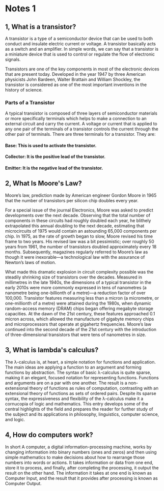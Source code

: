 #  Notes 1
## 1, What is a transistor? 

A transistor is a type of a semiconductor device that can be used to both conduct and insulate electric current or voltage. A transistor basically acts as a switch and an amplifier. In simple words, we can say that a transistor is a miniature device that is used to control or regulate the flow of electronic signals.

Transistors are one of the key components in most of the electronic devices that are present today. Developed in the year 1947 by three American physicists John Bardeen, Walter Brattain and William Shockley, the transistor is considered as one of the most important inventions in the history of science.
### Parts of a Transistor
A typical transistor is composed of three layers of semiconductor materials or more specifically terminals which helps to make a connection to an external circuit and carry the current. A voltage or current that is applied to any one pair of the terminals of a transistor controls the current through the other pair of terminals. There are three terminals for a transistor. They are:

#### Base: This is used to activate the transistor.
#### Collector: It is the positive lead of the transistor.
#### Emitter: It is the negative lead of the transistor.

## 2, What Is Moore's Law?

Moore’s law, prediction made by American engineer Gordon Moore in 1965 that the number of transistors per silicon chip doubles every year.

For a special issue of the journal Electronics, Moore was asked to predict developments over the next decade. Observing that the total number of components in these circuits had roughly doubled each year, he blithely extrapolated this annual doubling to the next decade, estimating that microcircuits of 1975 would contain an astounding 65,000 components per chip. In 1975, as the rate of growth began to slow, Moore revised his time frame to two years. His revised law was a bit pessimistic; over roughly 50 years from 1961, the number of transistors doubled approximately every 18 months. Subsequently, magazines regularly referred to Moore’s law as though it were inexorable—a technological law with the assurance of Newton’s laws of motion.

What made this dramatic explosion in circuit complexity possible was the steadily shrinking size of transistors over the decades. Measured in millimetres in the late 1940s, the dimensions of a typical transistor in the early 2010s were more commonly expressed in tens of nanometres (a nanometre being one-billionth of a metre)—a reduction factor of over 100,000. Transistor features measuring less than a micron (a micrometre, or one-millionth of a metre) were attained during the 1980s, when dynamic random-access memory (DRAM) chips began offering megabyte storage capacities. At the dawn of the 21st century, these features approached 0.1 micron across, which allowed the manufacture of gigabyte memory chips and microprocessors that operate at gigahertz frequencies. Moore’s law continued into the second decade of the 21st century with the introduction of three-dimensional transistors that were tens of nanometres in size.

## 3, What is lambda's calculus? 

The λ-calculus is, at heart, a simple notation for functions and application. The main ideas are applying a function to an argument and forming functions by abstraction. The syntax of basic λ-calculus is quite sparse, making it an elegant, focused notation for representing functions. Functions and arguments are on a par with one another. The result is a non-extensional theory of functions as rules of computation, contrasting with an extensional theory of functions as sets of ordered pairs. Despite its sparse syntax, the expressiveness and flexibility of the λ-calculus make it a cornucopia of logic and mathematics. This entry develops some of the central highlights of the field and prepares the reader for further study of the subject and its applications in philosophy, linguistics, computer science, and logic. 

## 4, How do computers work? 

In short A computer, a digital information-processing machine, works by changing information into binary numbers (ones and zeros) and then using simple mathematics to make decisions about how to rearrange those numbers into words or actions. It takes information or data from one end, store it to process, and finally, after completing the processing, it output the result on the other hand. The information it takes at one end is known as Computer Input, and the result that it provides after processing is known as Computer Output.
